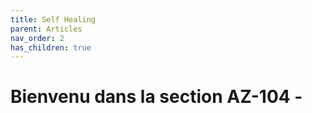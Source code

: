```yaml
---
title: Self Healing
parent: Articles
nav_order: 2
has_children: true
---
```


# Bienvenu dans la section AZ-104 - 


